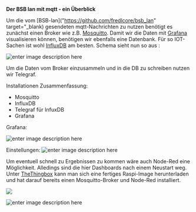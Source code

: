 
**Der BSB lan mit mqtt - ein Überblick**

Um die vom [BSB-lan]("https://github.com/fredlcore/bsb_lan" target="_blank) gesendeten mqtt-Nachrichten zu nutzen benötigt es zunächst einen Broker wie z.B. [Mosquitto](https://mosquitto.org/).
Damit wir die Daten mit [Grafana](https://grafana.com/) visualisieren können, benötigen wir ebenfalls eine Datenbank. Für so IOT-Sachen ist wohl [InfluxDB](https://www.influxdata.com/time-series-platform/influxdb/) am besten.
Schema sieht nun so aus :

![enter image description here](https://raw.githubusercontent.com/futschikato/mqtt-bsb_lan-workspcae/master/pic/mqtt_main.png)

Um die Daten vom Broker einzusammeln und in die DB zu schreiben nutzen wir Telegraf.

Installationen Zusammenfassung:

 - Mosquitto
 - InfluxDB
 - Telegraf für InfuxDB
 - Grafana


Grafana:

![enter image description here](https://raw.githubusercontent.com/futschikato/mqtt-bsb_lan-workspcae/master/pic/grafana01.png)

Einstellungen:
![enter image description here](https://raw.githubusercontent.com/futschikato/mqtt-bsb_lan-workspcae/master/pic/grafana02.png)

Um eventuell schnell zu Ergebnissen zu kommen wäre auch Node-Red eine Möglichkeit. Alledings sind die hier Dashboards nach einem Neustart weg.
Unter [TheThingbox](http://thethingbox.io/) kann man sich eine fertiges Raspi-Image herunterladen und hat darauf bereits einen  Mosquitto-Broker und Node-Red installiert.

![](https://raw.githubusercontent.com/futschikato/mqtt-bsb_lan-workspcae/master/pic/nodered01.png)

![enter image description here](https://raw.githubusercontent.com/futschikato/mqtt-bsb_lan-workspcae/master/pic/nodered02.png)




